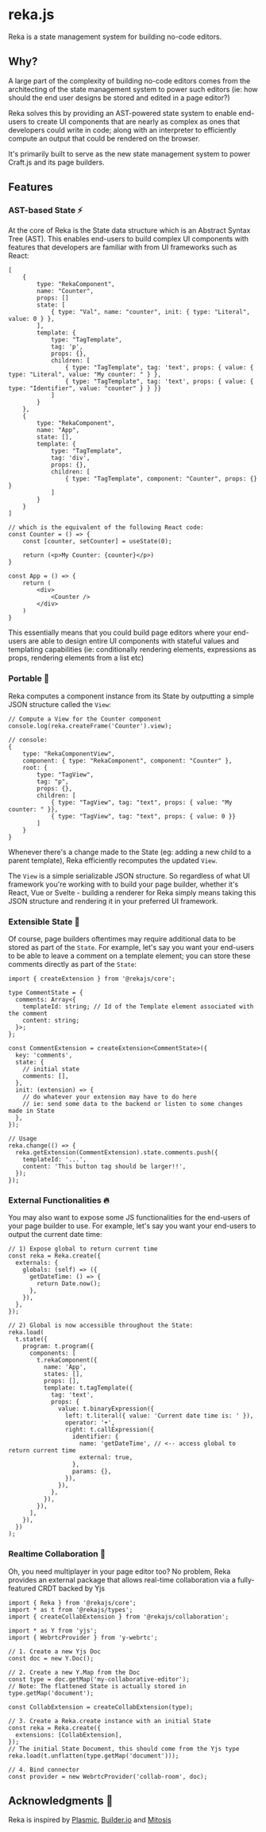 # reka.js

Reka is a state management system for building no-code editors.

## Why?

A large part of the complexity of building no-code editors comes from the architecting of the state management system to power such editors (ie: how should the end user designs be stored and edited in a page editor?)

Reka solves this by providing an AST-powered state system to enable end-users to create UI components that are nearly as complex as ones that developers could write in code; along with an interpreter to efficiently compute an output that could be rendered on the browser.

It's primarily built to serve as the new state management system to power Craft.js and its page builders.

## Features

### AST-based State :zap:

At the core of Reka is the State data structure which is an Abstract Syntax Tree (AST). This enables end-users to build complex UI components with features that developers are familiar with from UI frameworks such as React:

```tsx
[
    {
        type: "RekaComponent",
        name: "Counter",
        props: []
        state: [
            { type: "Val", name: "counter", init: { type: "Literal", value: 0 } },
        ],
        template: {
            type: "TagTemplate",
            tag: 'p',
            props: {},
            children: [
                { type: "TagTemplate", tag: 'text', props: { value: { type: "Literal", value: "My counter: " } },
                { type: "TagTemplate", tag: 'text', props: { value: { type: "Identifier", value: "counter" } } }}
            ]
        }
    },
    {
        type: "RekaComponent",
        name: "App",
        state: [],
        template: {
            type: "TagTemplate",
            tag: 'div',
            props: {},
            children: [
                { type: "TagTemplate", component: "Counter", props: {} }
            ]
        }
    }
]

// which is the equivalent of the following React code:
const Counter = () => {
    const [counter, setCounter] = useState(0);

    return (<p>My Counter: {counter}</p>)
}

const App = () => {
    return (
        <div>
            <Counter />
        </div>
    )
}
```

This essentially means that you could build page editors where your end-users are able to design entire UI components with stateful values and templating capabilities (ie: conditionally rendering elements, expressions as props, rendering elements from a list etc)

### Portable :car:

Reka computes a component instance from its State by outputting a simple JSON structure called the `View`:

```tsx
// Compute a View for the Counter component
console.log(reka.createFrame('Counter').view);

// console:
{
    type: "RekaComponentView",
    component: { type: "RekaComponent", component: "Counter" },
    root: {
        type: "TagView",
        tag: "p",
        props: {},
        children: [
            { type: "TagView", tag: "text", props: { value: "My counter: " }},
            { type: "TagView", tag: "text", props: { value: 0 }}
        ]
    }
}
```

Whenever there's a change made to the State (eg: adding a new child to a parent template), Reka efficiently recomputes the updated `View`.

The `View` is a simple serializable JSON structure. So regardless of what UI framework you're working with to build your page builder, whether it's React, Vue or Svelte - building a renderer for Reka simply means taking this JSON structure and rendering it in your preferred UI framework.

### Extensible State :hammer:

Of course, page builders oftentimes may require additional data to be stored as part of the `State`. For example, let's say you want your end-users to be able to leave a comment on a template element; you can store these comments directly as part of the `State`:

```tsx
import { createExtension } from '@rekajs/core';

type CommentState = {
  comments: Array<{
    templateId: string; // Id of the Template element associated with the comment
    content: string;
  }>;
};

const CommentExtension = createExtension<CommentState>({
  key: 'comments',
  state: {
    // initial state
    comments: [],
  },
  init: (extension) => {
    // do whatever your extension may have to do here
    // ie: send some data to the backend or listen to some changes made in State
  },
});

// Usage
reka.change(() => {
  reka.getExtension(CommentExtension).state.comments.push({
    templateId: '...',
    content: 'This button tag should be larger!!',
  });
});
```

### External Functionalities :fire:

You may also want to expose some JS functionalities for the end-users of your page builder to use. For example, let's say you want your end-users to output the current date time:

```tsx
// 1) Expose global to return current time
const reka = Reka.create({
  externals: {
    globals: (self) => ({
      getDateTime: () => {
        return Date.now();
      },
    }),
  },
});

// 2) Global is now accessible throughout the State:
reka.load(
  t.state({
    program: t.program({
      components: [
        t.rekaComponent({
          name: 'App',
          states: [],
          props: [],
          template: t.tagTemplate({
            tag: 'text',
            props: {
              value: t.binaryExpression({
                left: t.literal({ value: 'Current date time is: ' }),
                operator: '+',
                right: t.callExpression({
                  identifier: {
                    name: 'getDateTime', // <-- access global to return current time
                    external: true,
                  },
                  params: {},
                }),
              }),
            },
          }),
        }),
      ],
    }),
  })
);
```

### Realtime Collaboration :tada:

Oh, you need multiplayer in your page editor too? No problem, Reka provides an external package that allows real-time collaboration via a fully-featured CRDT backed by Yjs

```tsx
import { Reka } from '@rekajs/core';
import * as t from '@rekajs/types';
import { createCollabExtension } from '@rekajs/collaboration';

import * as Y from 'yjs';
import { WebrtcProvider } from 'y-webrtc';

// 1. Create a new Yjs Doc
const doc = new Y.Doc();

// 2. Create a new Y.Map from the Doc
const type = doc.getMap('my-collaborative-editor');
// Note: The flattened State is actually stored in type.getMap('document');

const CollabExtension = createCollabExtension(type);

// 3. Create a Reka.create instance with an initial State
const reka = Reka.create({
  extensions: [CollabExtension],
});
// The initial State Document, this should come from the Yjs type
reka.load(t.unflatten(type.getMap('document')));

// 4. Bind connector
const provider = new WebrtcProvider('collab-room', doc);
```

## Acknowledgments :raised_hands:

Reka is inspired by [Plasmic](https://www.plasmic.app/), [Builder.io](https://builder.io) and [Mitosis](https://github.com/BuilderIO/mitosis)
